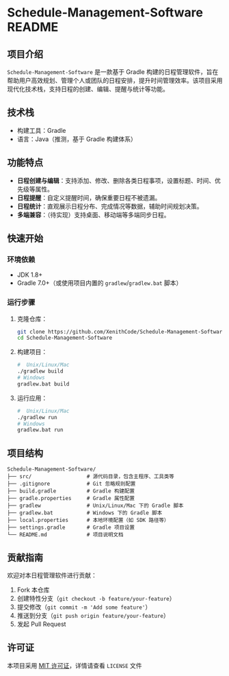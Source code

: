 # Schedule-Management-Software README

## 项目介绍

`Schedule-Management-Software` 是一款基于 Gradle 构建的日程管理软件，旨在帮助用户高效规划、管理个人或团队的日程安排，提升时间管理效率。该项目采用现代化技术栈，支持日程的创建、编辑、提醒与统计等功能。


## 技术栈

- 构建工具：Gradle
- 语言：Java（推测，基于 Gradle 构建体系）


## 功能特点

- **日程创建与编辑**：支持添加、修改、删除各类日程事项，设置标题、时间、优先级等属性。
- **日程提醒**：自定义提醒时间，确保重要日程不被遗漏。
- **日程统计**：直观展示日程分布、完成情况等数据，辅助时间规划决策。
- **多端兼容**：（待实现）支持桌面、移动端等多端同步日程。


## 快速开始

### 环境依赖

- JDK 1.8+
- Gradle 7.0+（或使用项目内置的 `gradlew`/`gradlew.bat` 脚本）


### 运行步骤

1. 克隆仓库：
   ```bash
   git clone https://github.com/XenithCode/Schedule-Management-Software.git
   cd Schedule-Management-Software
   ```

2. 构建项目：
   ```bash
   #  Unix/Linux/Mac
   ./gradlew build
   # Windows
   gradlew.bat build
   ```

3. 运行应用：
   ```bash
   #  Unix/Linux/Mac
   ./gradlew run
   # Windows
   gradlew.bat run
   ```


## 项目结构

```
Schedule-Management-Software/
├── src/                  # 源代码目录，包含主程序、工具类等
├── .gitignore            # Git 忽略规则配置
├── build.gradle          # Gradle 构建配置
├── gradle.properties     # Gradle 属性配置
├── gradlew               # Unix/Linux/Mac 下的 Gradle 脚本
├── gradlew.bat           # Windows 下的 Gradle 脚本
├── local.properties      # 本地环境配置（如 SDK 路径等）
├── settings.gradle       # Gradle 项目设置
└── README.md             # 项目说明文档
```


## 贡献指南

欢迎对本日程管理软件进行贡献：
1. Fork 本仓库
2. 创建特性分支（`git checkout -b feature/your-feature`）
3. 提交修改（`git commit -m 'Add some feature'`）
4. 推送到分支（`git push origin feature/your-feature`）
5. 发起 Pull Request


## 许可证

本项目采用 [MIT 许可证](https://opensource.org/licenses/MIT)，详情请查看 `LICENSE` 文件
